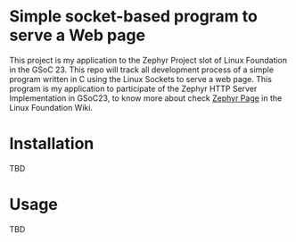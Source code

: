 # Simple socket-based program to serve a Web page
This project is my application to the Zephyr Project slot of Linux Foundation in the GSoC 23. This repo will track all development process of a simple program written in C using the Linux Sockets to serve a web page. This program is my application to participate of the Zephyr HTTP Server Implementation in GSoC23, to know more about check [Zephyr Page](https://wiki.linuxfoundation.org/gsoc/2023-gsoc-zephyr) in the Linux Foundation Wiki.
# Installation
TBD
# Usage
TBD
